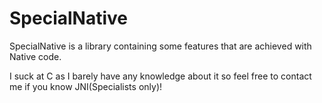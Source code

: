 # SpecialNative

SpecialNative is a library containing some features that are achieved with Native code.

I suck at C as I barely have any knowledge about it so feel free to contact me if you know JNI(Specialists only)!